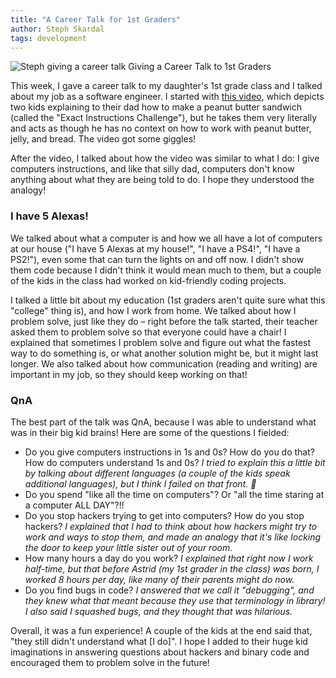 ```yaml
---
title: "A Career Talk for 1st Graders"
author: Steph Skardal
tags: development
---
```


![Steph giving a career talk](/blog/2019/12/06/1st-grade-career-talk/steph.jpg)
Giving a Career Talk to 1st Graders

This week, I gave a career talk to my daughter's 1st grade class and I talked about my job as a software engineer. I started with <a href="https://www.youtube.com/watch?v=Ct-lOOUqmyY">this video</a>, which depicts two kids explaining to their dad how to make a peanut butter sandwich (called the "Exact Instructions Challenge"), but he takes them very literally and acts as though he has no context on how to work with peanut butter, jelly, and bread. The video got some giggles!

After the video, I talked about how the video was similar to what I do: I give computers instructions, and like that silly dad, computers don't know anything about what they are being told to do. I hope they understood the analogy! 

### I have 5 Alexas!

We talked about what a computer is and how we all have a lot of computers at our house ("I have 5 Alexas at my house!", "I have a PS4!", "I have a PS2!"), even some that can turn the lights on and off now. I didn't show them code because I didn't think it would mean much to them, but a couple of the kids in the class had worked on kid-friendly coding projects. 

I talked a little bit about my education (1st graders aren't quite sure what this "college" thing is), and how I work from home. We talked about how I problem solve, just like they do &ndash; right before the talk started, their teacher asked them to problem solve so that everyone could have a chair! I explained that sometimes I problem solve and figure out what the fastest way to do something is, or what another solution might be, but it might last longer. We also talked about how communication (reading and writing) are important in my job, so they should keep working on that!

### QnA

The best part of the talk was QnA, because I was able to understand what was in their big kid brains! Here are some of the questions I fielded:

* Do you give computers instructions in 1s and 0s? How do you do that? How do computers understand 1s and 0s? *I tried to explain this a little bit by talking about different languages (a couple of the kids speak additional languages), but I think I failed on that front. :shrug:*
* Do you spend "like all the time on computers"? Or "all the time staring at a computer ALL DAY"?!!
* Do you stop hackers trying to get into computers? How do you stop hackers? *I explained that I had to think about how hackers might try to work and ways to stop them, and made an analogy that it's like locking the door to keep your little sister out of your room.*
* How many hours a day do you work? *I explained that right now I work half-time, but that before Astrid (my 1st grader in the class) was born, I worked 8 hours per day, like many of their parents might do now.*
* Do you find bugs in code? *I answered that we call it "debugging", and they knew what that meant because they use that terminology in library! I also said I squashed bugs, and they thought that was hilarious.*

Overall, it was a fun experience! A couple of the kids at the end said that, "they still didn't understand what [I do]". I hope I added to their huge kid imaginations in answering questions about hackers and binary code and encouraged them to problem solve in the future!
